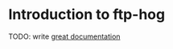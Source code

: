 # Introduction to ftp-hog

TODO: write [great documentation](http://jacobian.org/writing/what-to-write/)
